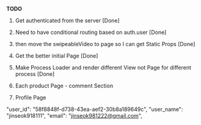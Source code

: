 **TODO**

1. Get authenticated from the server [Done]
1. Need to have conditional routing based on auth.user [Done]
1. then move the swipeableVideo to page so I can get Static Props [Done]
1. Get the better initial Page [Done]

1. Make Process Loader and render different View not Page for different process [Done]

1. Each product Page - comment Section
1. Profile Page

"user_id": "58f8848f-d738-43ea-aef2-30b8a189649c",
"user_name": "jinseok918111",
"email": "jinseok981222@gmail.com",
